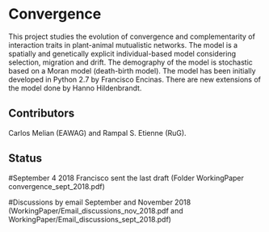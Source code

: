 # Convergence

This project studies the evolution of convergence and complementarity of interaction traits in plant-animal mutualistic networks.
The model is a spatially and genetically explicit individual-based model considering selection, migration and drift. The demography of the model is stochastic based on a Moran model (death-birth model). The model has been initially developed in Python 2.7 by Francisco Encinas. There are new extensions of the model done by Hanno Hildenbrandt. 


## Contributors
Carlos Melian (EAWAG) and Rampal S. Etienne (RuG).


## Status

#September 4 2018 Francisco sent the last draft (Folder WorkingPaper convergence_sept_2018.pdf)

#Discussions by email September and November 2018 (WorkingPaper/Email_discussions_nov_2018.pdf and WorkingPaper/Email_discussions_sept_2018.pdf)
